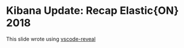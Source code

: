 # Kibana Update: Recap Elastic{ON} 2018

This slide wrote using [vscode-reveal](https://marketplace.visualstudio.com/items?itemName=evilz.vscode-reveal)